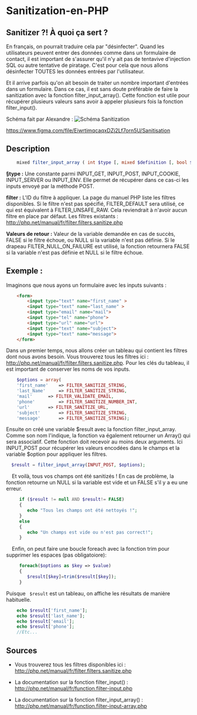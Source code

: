 # Sanitization-en-PHP

## Sanitizer ?! À quoi ça sert ?

En français, on pourrait traduire cela par "désinfecter". Quand les utilisateurs peuvent entrer des données comme dans un formulaire de contact, il est important de s'assurer qu'il n'y ait pas de tentavive d'injection SQL ou autre tentative de piratage. C'est pour cela que nous allons désinfecter TOUTES les données entrées par l'utilisateur. 

Et il arrive parfois qu'on ait besoin de traiter un nombre important d'entrées dans un formulaire. Dans ce cas, il est sans doute préférable de faire la sanitization avec la fonction filter_input_array(). Cette fonction est utile pour récupérer plusieurs valeurs sans avoir à appeler plusieurs fois la fonction filter_input().

Schéma fait par Alexandre :
![Schéma Sanitization](https://github.com/LudovicPatho/Sanitization-en-PHP/blob/master/Sanitisation.png)


https://www.figma.com/file/EiwrtimqcaqxDZj2Lf7orn5U/Sanitisation

## Description 

```php
    mixed filter_input_array ( int $type [, mixed $definition [, bool $add_empty = true ]] )
```

**§type :**
Une constante parmi INPUT_GET, INPUT_POST, INPUT_COOKIE, INPUT_SERVER ou INPUT_ENV. Elle permet de récupérer dans ce cas-ci les inputs envoyé par la méthode POST.

**filter :**
L'ID du filtre à appliquer. La page du manuel PHP liste les filtres disponibles. Si le filtre n'est pas spécifié, FILTER_DEFAULT sera utilisé, ce qui est équivalent à FILTER_UNSAFE_RAW. Cela reviendrait à n'avoir aucun filtre en place par défaut. Les filtres existants : http://php.net/manual/fr/filter.filters.sanitize.php

**Valeurs de retour :**
Valeur de la variable demandée en cas de succès, FALSE si le filtre échoue, ou NULL si la variable n'est pas définie. Si le drapeau FILTER_NULL_ON_FAILURE est utilisé, la fonction retournera FALSE si la variable n'est pas définie et NULL si le filtre échoue.
    
## Exemple :
Imaginons que nous ayons un formulaire avec les inputs suivants :
```html
    <form>
		<input type="text" name="first_name" >
		<input type="text" name="last_name" >
		<input type="email" name="mail">
		<input type="tel" name="phone">
		<input type="url" name="url">
		<input type="text" name="subject">
		<input type="text" name="message">
    </form>
```
Dans un premier temps, nous allons créer un tableau qui contient les filtres dont nous avons besoin. Vous trouverez tous les filtres ici : http://php.net/manual/fr/filter.filters.sanitize.php. Pour les clés du tableau, il est important de conserver les noms de vos inputs. 

```php
    $options = array(
    'first_name' 	=> FILTER_SANITIZE_STRING,
    'last_Name' 	=> FILTER_SANITIZE_STRING,
    'mail' 		=> FILTER_VALIDATE_EMAIL,
    'phone' 		=> FILTER_SANITIZE_NUMBER_INT,
    'url' 		=> FILTER_SANITIZE_URL,
    'subject' 		=> FILTER_SANITIZE_STRING,
    'message' 		=> FILTER_SANITIZE_STRING);
```

Ensuite on créé une variable $result avec la fonction filter_input_array. Comme son nom l'indique, la fonction va également retourner un Array() qui sera associatif. Cette fonction doit recevoir au moins deux arguments. Ici INPUT_POST pour récupérer les valeurs encodées dans le champs et la variable $option pour appliquer les filtres.

```php  
  $result = filter_input_array(INPUT_POST, $options);  
```
    
Et voilà, tous vos champs ont été sanitizés ! En cas de problème, la fonction retourne un NULL si la variable est vide et un FALSE s'il y a eu une erreur.

```php
     if ($result != null AND $result!= FALSE) 
     {
        echo "Tous les champs ont été nettoyés !";
     } 
     else
     {
        echo "Un champs est vide ou n'est pas correct!";
     }
```
     
Enfin, on peut faire une boucle foreach avec la fonction trim pour supprimer les espaces (pas obligatoiore):  

```php     
     foreach($options as $key => $value) 
     {
        $result[$key]=trim($result[$key]);
     }
```
Puisque ``` $result``` est un tableau, on affiche les résultats de manière habituelle.

```php
	echo $result['first_name'];
	echo $result['last_name'];
	echo $result['email'];
	echo $result['phone'];
	//Etc...
```

## Sources

* Vous trouverez tous les filtres disponibles ici : http://php.net/manual/fr/filter.filters.sanitize.php

* La documentation sur la fonction filter_input() : http://php.net/manual/fr/function.filter-input.php

* La documentation sur la fonction filter_input_array() : http://php.net/manual/fr/function.filter-input-array.php
